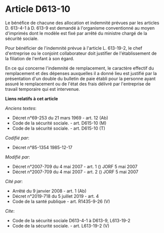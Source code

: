 # Article D613-10

Le bénéfice de chacune des allocation et indemnité prévues par les articles D. 613-4-1 à D. 613-9 est demandé à l'organisme
conventionné au moyen d'imprimés dont le modèle est fixé par arrêté du ministre chargé de la sécurité sociale. 

Pour bénéficier de l'indemnité prévue à l'article L. 613-19-2, le chef d'entreprise ou le conjoint collaborateur doit
justifier de l'établissement de la filiation de l'enfant à son égard.

En ce qui concerne l'indemnité de remplacement, le caractère effectif du remplacement et des dépenses auxquelles il a donné
lieu est justifié par la présentation d'un double du bulletin de paie établi pour la personne ayant assuré le remplacement ou
de l'état des frais délivré par l'entreprise de travail temporaire qui est intervenue.

**Liens relatifs à cet article**

_Anciens textes_:

  - Décret n°69-253 du 21 mars 1969 - art. 12 (Ab)
  - Code de la sécurité sociale. - art. D615-10 (M)
  - Code de la sécurité sociale. - art. D615-10 (T)

_Codifié par_:

  - Décret n°85-1354 1985-12-17

_Modifié par_:

  - Décret n°2007-709 du 4 mai 2007 - art. 1 () JORF 5 mai 2007
  - Décret n°2007-709 du 4 mai 2007 - art. 2 () JORF 5 mai 2007

_Cité par_:

  - Arrêté du 9 janvier 2008 - art. 1 (Ab)
  - Décret n°2019-718 du 5 juillet 2019 - art. 4
  - Code de la santé publique - art. R1435-9-26 (V)

_Cite_:

  - Code de la sécurité sociale D613-4-1 à D613-9, L613-19-2
  - Code de la sécurité sociale. - art. L613-19-2 (V)
